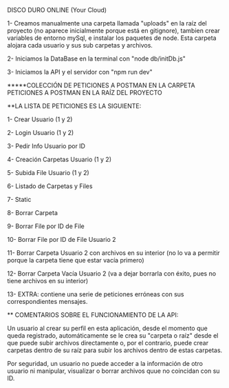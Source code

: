 DISCO DURO ONLINE (Your Cloud)

1- Creamos manualmente una carpeta llamada "uploads" en la raíz del proyecto (no aparece inicialmente porque está en gitignore), tambien crear variables de entorno mySql, e instalar los paquetes de node. Esta carpeta alojara cada usuario y sus sub carpetas y archivos.

2- Iniciamos la DataBase en la terminal con "node db/initDb.js"

3- Iniciamos la API y el servidor con "npm run dev"

**\***COLECCIÓN DE PETICIONES A POSTMAN EN LA CARPETA PETICIONES A POSTMAN EN LA RAÍZ DEL PROYECTO

\*\*LA LISTA DE PETICIONES ES LA SIGUIENTE:

1- Crear Usuario (1 y 2)

2- Login Usuario (1 y 2)

3- Pedir Info Usuario por ID

4- Creación Carpetas Usuario (1 y 2)

5- Subida File Usuario (1 y 2)

6- Listado de Carpetas y Files

7- Static

8- Borrar Carpeta

9- Borrar File por ID de File

10- Borrar File por ID de File Usuario 2

11- Borrar Carpeta Usuario 2 con archivos en su interior (no lo va a permitir porque la carpeta tiene que estar vacía primero)

12- Borrar Carpeta Vacía Usuario 2 (va a dejar borrarla con éxito, pues no tiene archivos en su interior)

13- EXTRA: contiene una serie de peticiones erróneas con sus correspondientes mensajes.

\*\* COMENTARIOS SOBRE EL FUNCIONAMIENTO DE LA API:

Un usuario al crear su perfil en esta aplicación, desde el momento que queda registrado, automáticamente se le crea su "carpeta o raíz" desde el que puede subir archivos directamente o, por el contrario, puede crear carpetas dentro de su raíz para subir los archivos dentro de estas carpetas.

Por seguridad, un usuario no puede acceder a la información de otro usuario ni manipular, visualizar o borrar archivos quue no coincidan con su ID.
